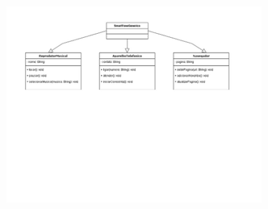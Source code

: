 ![Texto Alternativo](https://github.com/angelosuporte/poo-desafio-dio-javabasico/blob/main/PooDesafio.jpg)
